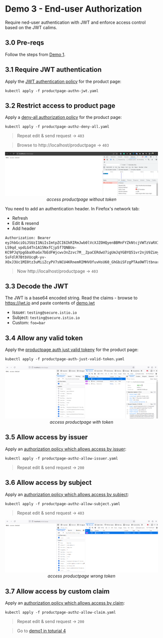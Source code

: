 # Demo 3 - End-user Authorization

Require ned-user authentication with JWT and enforce access control based on the JWT calims.

## 3.0 Pre-reqs

Follow the steps from [Demo 1](../demo1/README.md).

## 3.1 Require JWT authentication

Apply the [JWT authentication policy](productpage-authn-jwt.yaml) for the product page:

```
kubectl apply -f productpage-authn-jwt.yaml
```

## 3.2 Restrict access to product page

Apply a [deny-all authorization policy](productpage-authz-deny-all.yaml) for the product page:

```
kubectl apply -f productpage-authz-deny-all.yaml
```

> Repeat edit & send request -> `403`

> Browse to http://localhost/productpage -> `403`

<div align="center">
<img src="screenshots/productpage-without-auth.png">
<i>access productpage without token</i>
</div>

You need to add an authentication header. In Firefox's network tab:

- Refresh
- Edit & resend 
- Add header

```
Authorization: Bearer eyJhbGciOiJSUzI1NiIsImtpZCI6IkRIRmJwb0lVcXJZOHQyenBBMnFYZkNtcjVWTzVaRXI0UnpIVV8tZW52dlEiLCJ0eXAiOiJKV1QifQ.eyJleHAiOjQ2ODU5ODk3MDAsImZvbyI6ImJhciIsImlhdCI6MTUzMjM4OTcwMCwiaXNzIjoidGVzdGluZ0BzZWN1cmUuaXN0aW8uaW8iLCJzdWIiOiJ0ZXN0aW5nQHNlY3VyZS5pc3Rpby5pbyJ9.CfNnxWP2tcnR9q0vxyxweaF3ovQYHYZl82hAUsn21bwQd9zP7c-LS9qd_vpdLG4Tn1A15NxfCjp5f7QNBUo-KC9PJqYpgGbaXhaGx7bEdFWjcwv3nZzvc7M__ZpaCERdwU7igUmJqYGBYQ51vr2njU9ZimyKkfDe3axcyiBZde7G6dabliUosJvvKOPcKIWPccCgefSj_GNfwIip3-SsFdlR7BtbVUcqR-yv-XOxJ3Uc1MI0tz3uMiiZcyPV7sNCU4KRnemRIMHVOfuvHsU60_GhGbiSFzgPTAa9WTltbnarTbxudb_YEOx12JiwYToeX0DCPb43W1tzIBxgm8NxUg
```

> Now http://localhost/productpage -> `403`

## 3.3 Decode the JWT

The JWT is a base64 encoded string. Read the claims - browse to 
 https://jwt.io and paste contents of [demo.jwt](demo.jwt)

- Issuer: `testing@secure.istio.io`
- Subject: `testing@secure.istio.io`
- Custom: `foo=bar`

## 3.4 Allow any valid token

Apply the [productpage auth just valid tokeny](productpage-auth-just-valid-token.yaml) for the product page:

```
kubectl apply -f productpage-auth-just-valid-token.yaml
```

<div align="center">
<img src="screenshots/productpage-with-auth.png">
<i>access productpage with token</i>
</div>

## 3.5 Allow access by issuer

Apply an [authorization policy which allows access by issuer](productpage-authz-allow-issuer.yaml):

```
kubectl apply -f productpage-authz-allow-issuer.yaml
```
> Repeat edit & send request -> `200`

## 3.6 Allow access by subject

Apply an [authorization policy which allows access by subject](productpage-authz-allow-subject.yaml):

```
kubectl apply -f productpage-authz-allow-subject.yaml
```
> Repeat edit & send request -> `403`

<div align="center">
<img src="screenshots/productpage-with-wrong-token.png">
<i>access productpage wrong token</i>
</div>

## 3.7 Allow access by custom claim

Apply an [authorization policy which allows access by claim](productpage-authz-allow-claim.yaml):

```
kubectl apply -f productpage-authz-allow-claim.yaml
```

> Repeat edit & send request -> `200`

> Go to [demo1 in toturial 4](../../../04/demos/demo1/README.md)